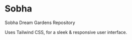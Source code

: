 # Sobha

Sobha Dream Gardens Repository

Uses Tailwind CSS, for a sleek & responsive user interface.
